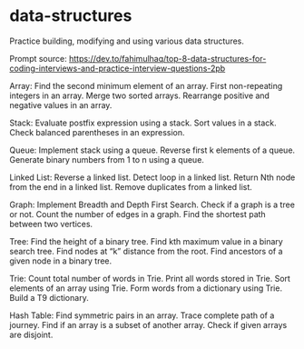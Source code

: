 # data-structures
Practice building, modifying and using various data structures.

Prompt source: https://dev.to/fahimulhaq/top-8-data-structures-for-coding-interviews-and-practice-interview-questions-2pb


Array:
Find the second minimum element of an array.
First non-repeating integers in an array. 
Merge two sorted arrays.
Rearrange positive and negative values in an array.

Stack:
Evaluate postfix expression using a stack.
Sort values in a stack.
Check balanced parentheses in an expression. 

Queue:
Implement stack using a queue. 
Reverse first k elements of a queue.
Generate binary numbers from 1 to n using a queue.

Linked List:
Reverse a linked list.
Detect loop in a linked list.
Return Nth node from the end in a linked list.
Remove duplicates from a linked list.

Graph:
Implement Breadth and Depth First Search.
Check if a graph is a tree or not.
Count the number of edges in a graph.
Find the shortest path between two vertices.

Tree:
Find the height of a binary tree.
Find kth maximum value in a binary search tree.
Find nodes at “k” distance from the root.
Find ancestors of a given node in a binary tree.

Trie:
Count total number of words in Trie.
Print all words stored in Trie.
Sort elements of an array using Trie.
Form words from a dictionary using Trie.
Build a T9 dictionary.

Hash Table:
Find symmetric pairs in an array.
Trace complete path of a journey.
Find if an array is a subset of another array.
Check if given arrays are disjoint.


